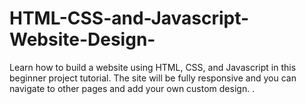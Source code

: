 # HTML-CSS-and-Javascript-Website-Design-
Learn how to build a website using HTML, CSS, and Javascript in this beginner project tutorial. The site will be fully responsive and you can navigate to other pages and add your own custom design. 
.
